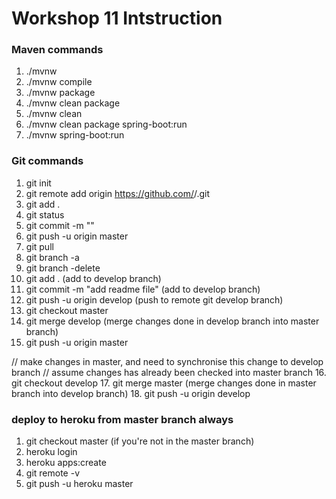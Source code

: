 # Workshop 11 Intstruction

### Maven commands
1. ./mvnw
2. ./mvnw compile
3. ./mvnw package
4. ./mvnw clean package
5. ./mvnw clean
6. ./mvnw clean package spring-boot:run
7. ./mvnw spring-boot:run

### Git commands
1. git init
2. git remote add origin https://github.com/<username>/<projectname>.git
3. git add .
4. git status
5. git commit -m "<message>"
6. git push -u origin master
7. git pull 
8. git branch -a
9. git branch -delete <branch name>
10. git add . (add to develop branch)
11. git commit -m "add readme file" (add to develop branch)
12. git push -u origin develop (push to remote git develop branch)
13. git checkout master
14. git merge develop (merge changes done in develop branch into master branch)
15. git push -u origin master

// make changes in master, and need to synchronise this change to develop branch
// assume changes has already been checked into master branch
16. git checkout develop
17. git merge master (merge changes done in master branch into develop branch)
18. git push -u origin develop


### deploy to heroku from master branch always
1. git checkout master (if you're not in the master branch)
2. heroku login
3. heroku apps:create
4. git remote -v
5. git push -u heroku master